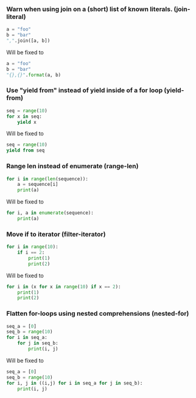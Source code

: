 ### Warn when using join on a (short) list of known literals. (join-literal)
```py
a = "foo"
b = "bar"
",".join([a, b])
```
Will be fixed to
```py
a = "foo"
b = "bar"
"{},{}".format(a, b)
```
### Use "yield from" instead of yield inside of a for loop (yield-from)
```py
seq = range(10)
for x in seq:
    yield x
```
Will be fixed to
```py
seq = range(10)
yield from seq
```
### Range len instead of enumerate (range-len)
```py
for i in range(len(sequence)):
    a = sequence[i]
    print(a)
```
Will be fixed to
```py
for i, a in enumerate(sequence):
    print(a)
```
### Move if to iterator (filter-iterator)
```py
for i in range(10):
    if i == 2:
        print(1)
        print(2)
```
Will be fixed to
```py
for i in (x for x in range(10) if x == 2):
    print(1)
    print(2)
```
### Flatten for-loops using nested comprehensions (nested-for)
```py
seq_a = [0]
seq_b = range(10)
for i in seq_a:
    for j in seq_b:
        print(i, j)
```
Will be fixed to
```py
seq_a = [0]
seq_b = range(10)
for i, j in ((i,j) for i in seq_a for j in seq_b):
    print(i, j)

```
